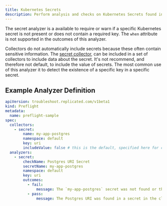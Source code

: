 ```yaml
---
title: Kubernetes Secrets
description: Perform analysis and checks on Kubernetes Secrets found in the cluster
---
```


The secret analyzer is a available to require or warn if a specific Kubernetes secret is not present or does not contain a required key.
The `when` attribute is not supported in the outcomes of this analyzer.

Collectors do not automatically include secrets because these often contain sensitive information.
The [secret collector](https://troubleshoot.io), can be included in a set of collectors to include data about the secret.
It's not recommend, and therefore not default, to include the value of secrets.
The most common use of this analyzer it to detect the existence of a specific key in a specific secret.

## Example Analyzer Definition

```yaml
apiVersion: troubleshoot.replicated.com/v1beta1
kind: Preflight
metadata:
  name: preflight-sample
spec:
  collectors:
    - secret:
        name: my-app-postgres
        namespace: default
        key: uri
        includeValue: false # this is the default, specified here for clarity
  analyzers:
    - secret:
        checkName: Postgres URI Secret
        secretName: my-app-postgres
        namespace: default
        key: uri
        outcomes:
          - fail:
              message: The `my-app-postgres` secret was not found or the `uri` key was not detected.
          - pass:
              message: The Postgres URI was found in a secret in the cluster.
```
